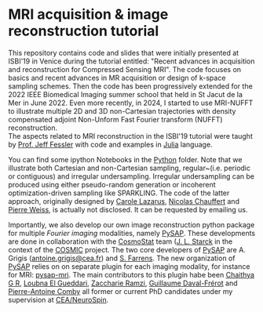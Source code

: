 # MRI acquisition & image reconstruction tutorial

This repository contains code and slides that were initially presented at ISBI'19 in Venice during the tutorial entitled: "Recent advances in acquisition and reconstruction for Compressed Sensing MRI". The code focuses on basics and recent advances in MR acquisition or design of k-space sampling schemes. Then the code has been progressively extended for the 2022 IEEE Biomedical Imaging summer school that held in St Jacut de la Mer in June 2022. Even more recently, in 2024, I started to use MRI-NUFFT to illustrate multiple 2D and 3D non-Cartesian trajectories with density compensated adjoint Non-Unform Fast Fourier transform (NUFFT) reconstruction.   
The aspects related to MRI reconstruction in the ISBI'19 tutorial were taught by [Prof. Jeff Fessler](https://github.com/JeffFessler/MIRT.jl) with code and examples in [Julia](https://julialang.org/) language.




You can find some ipython Notebooks in the [Python](https://github.com/philouc/mri_acq_recon_tutorial/tree/master/python) folder. Note that we illustrate both Cartesian and non-Cartesian sampling, regular~(i.e. periodic or contiguous) and irregular undersampling. Irregular undersampling can be produced using either pseudo-random generation or incoherent optimization-driven sampling like SPARKLING. The code of the latter approach, originally designed by [Carole Lazarus](https://www.linkedin.com/in/carole-lazarus-b44907a6/?originalSubdomain=fr), [Nicolas Chauffert](http://chauffertn.free.fr/) and [Pierre Weiss](https://www.math.univ-toulouse.fr/~weiss/), is actually not disclosed. It can be requested by emailing us. 

Importantly, we also develop our own image reconstruction python package for multiple _Fourier imaging_ modalities, namely [PySAP](https://github.com/CEA-COSMIC/pysap). These developments are done in collaboration with the [CosmoStat](https://cosmostat.org) team ([J. L. Starck](http://jstarck.cosmostat.org/) in the context of the [COSMIC](https://cosmic.cosmostat.org) project. The two core developers of [PySAP](https://github.com/CEA-COSMIC/pysap) are A. Grigis (antoine.grigis@cea.fr) and [S. Farrens](http://www.cosmostat.org/people/sfarrens). The new organization of [PySAP](https://github.com/CEA-COSMIC/pysap) relies on on separate plugin for each imaging modality, for instance for MRI: [pysap-mri](https://github.com/CEA-COSMIC/pysap-mri). The main contributors to this plugin habe been [Chaithya G R](https://github.com/chaithyagr), [Loubna El Gueddari](https://github.com/LElgueddari), [Zaccharie Ramzi](https://github.com/zaccharieramzi), [Guillaume Daval-Frérot](https://github.com/Daval-G) and [Pierre-Antoine Comby](https://github.com/paquiteau)  all former or current PhD candidates under my supervision at [CEA/NeuroSpin](http://joliot.cea.fr/drf/joliot/en/Pages/research_entities/NeuroSpin.aspx).


```{tableofcontents}
```
